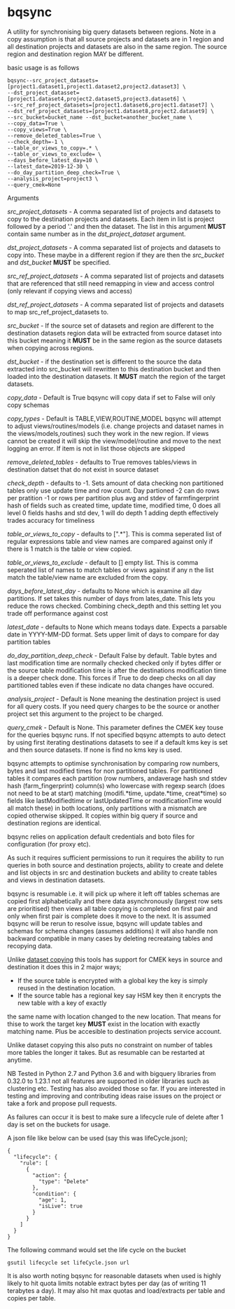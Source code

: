 # bqsync
A utility for synchronising big query datasets between regions.
Note in a copy assumption is that all source projects and datasets are in 1 region and all destination projects and 
datasets are also in the same region. The source region and destination region MAY be different.
 
basic usage is as follows
 
    bqsync--src_project_datasets=[project1.dataset1,project1.dataset2,project2.dataset3] \
    --dst_project_datasset=[project1.dataset4,project2.dataset5,project3.dataset6] \
    --src_ref_project_datasets=[project1.dataset6,project1.dataset7] \
    --dst_ref_project_datasets=[project1.dataset8,project2.dataset9] \
    --src_bucket=bucket_name --dst_bucket=another_bucket_name \
    --copy_data=True \
    --copy_views=True \
    --remove_deleted_tables=True \
    --check_depth=-1 \
    --table_or_views_to_copy=.* \
    --table_or_views_to_exclude= \
    --days_before_latest_day=10 \
    --latest_date=2019-12-30 \
    --do_day_partition_deep_check=True \
    --analysis_project=project3 \
    --query_cmek=None
 
Arguments
 
*src_project_datasets* - A comma separated list of projects and datasets to copy to the destination
projects and datasets. Each item in list is project followed by a period '.' and then the dataset.
The list in this argument **MUST** contain same number as in the *dst_project_dataset* argument.

*dst_project_datasets* - A comma separated list of projects and datasets to copy into. These maybe
in a different region if they are then the *src_bucket* and *dst_bucket* **MUST** be specified.

*src_ref_project_datasets* - A comma separated list of projects and datasets that are referenced that still need 
remapping in view and access control (only relevant if copying views and access)

*dst_ref_project_datasets* - A comma separated list of projects and datasets to map src_ref_project_datasets to.

*src_bucket* - If the source set of datasets and region are different to the destination datasets
region data will be extracted from source dataset into this bucket meaning it **MUST** be in the
same region as the source datasets when copying across regions.
 
*dst_bucket* - if the destination set is different to the source the data extracted into src_bucket
will rewritten to this destination bucket and then loaded into the destination datasets. It **MUST**
match the region of the target datasets.
 
*copy_data* - Default is True bqsync will copy data if set to False will only copy schemas
 
*copy_types* - Default is TABLE,VIEW,ROUTINE,MODEL bqsync will attempt to adjust views/routines/models (i.e. change projects and dataset
names in the views/models,routines) such they work in the new region. If views cannot be created it will skip the view/model/routine
and move to the next logging an error. If item is not in list those objects are skipped
 
*remove_deleted_tables* - defaults to True removes tables/views in destination datset that do not exist
in source dataset

*check_depth* - defaults to -1. Sets amount of data checking non partitioned tables only use update time and row count.
Day partioned -2 can do rows per pratition -1 or rows per partition plus avg and stdev of farmfingerprint hash of fields
such as created time, update time, modified time, 0 does all level 0 fields hashs and std dev, 1 will do depth 1 adding 
depth effectively trades accuracy for timeliness  

*table_or_views_to_copy* - defaults to [".*"]. This is comma seperated list of regular expressions table and view names are 
compared against only if there is 1 match is the table or view copied.

*table_or_views_to_exclude* - default to [] empty list. This is comma seperated list of names to match tables or views 
against if any n the list  match the table/view name are excluded from the copy.

*days_before_latest_day* - defaults to None which is examine all day partitions. If set takes this number of days from
lates_date. This lets you reduce the rows checked. Combining check_depth and this setting let you trade off performance
against cost

*latest_date* - defaults to None which means todays date. Expects a parsable date in YYYY-MM-DD format. Sets upper limit
 of days to compare for day partition tables
 
*do_day_partition_deep_check* - Default False by default. Table bytes and last modification time are normally checked checked only if bytes differ or the
source table modification time  is after the destinations modification time is a deeper check done. This forces if True to do deep checks on all day 
partitioned tables even if these indicate no data changes have occured.

*analysis_project* - Default is None meaning the destination project is used for all query costs. If you need query 
charges to be the source or another project set this argument to the project to be charged.

*query_cmek* - Default is None. This parameter defines the CMEK key touse for the queries bqsync runs. If 
                    not specified bqsync attempts to auto detect by using first iterating 
                    destinations datasets to see if a default kms key is set and then source 
                    datasets. If none is find no kms key is used.
 
bqsync attempts to optimise synchronisation by comparing row numbers, bytes and last modified times for non
partitioned tables. 
For partitioned tables it compares each partition (row numbers, andaverage hash snd stdev hash (farm_fingerprint)
column(s) who lowercase with regexp search (does not need to be at start) matching  (modifi.\*time,
update.\*time, creat\*time) so fields like lastModifiedtime or lastUpdatedTime or modificationTime would all match
these) in both locations, only partitions with a mismatch are copied otherwise skipped. It copies within big query 
if source and destination regions are identical.
 
bqsync relies on application default credentials and boto files for configuration (for proxy etc).
 
As such it requires sufficient permissions to run it requires the ability to run queries in both source
and destination projects, ability to create and delete and list objects in src and destination buckets and
ability to create tables and views in destination datasets.
 
bqsync is resumable i.e. it will pick up where it left off tables schemas are copied first alphabetically
and there data asynchronously (largest row sets are prioritised) then views all table copying is completed
on first pair and only when first pair is complete does it move to the next. It is assumed bqsync will be rerun to 
resolve issue, bqsync will update tables and schemas for schema changes (assumes additions) it will also handle
non backward compatible in many cases by deleting recreataing tables and recopying data.
 
Unlike [dataset copying](https://cloud.google.com/bigquery/docs/copying-datasets) this tools has support for CMEK keys 
in source and destination it does this in 2 major ways;

* If the source table is encrypted with a global key the key is simply reused in the destination location.
* If the source table has a regional key say HSM key then it encrypts the new table with a key of exactly

the same name with location changed to the new location. That means for thise to work the target
key **MUST** exist in the location with exactly matching name. Plus be accesible to destination projects
service account.
 
Unlike dataset copying this also puts no constraint on number of tables more tables the longer it takes.
But as resumable can be restarted at anytime.
 
NB Tested in Python 2.7 and Python 3.6 and with bigquery libraries from 0.32.0 to 1.23.1 not all features
are supported in older libraries such as clustering etc. Testing has also avoided those so far. If you
are interested in testing and improving and contributing ideas raise issues on the project or take a fork 
and propose pull requests.
 
As failures can occur it is best to make sure a lifecycle rule of delete after 1 day is set on the
buckets for usage.
 
A json file like below can be used (say this was lifeCycle.json);
 
    {
      "lifecycle": {
        "rule": [
          {
            "action": {
              "type": "Delete"
            },
            "condition": {
              "age": 1,
              "isLive": true
            }
          }
        ]
      }
    }
 
The following command would set the life cycle on the bucket
 
    gsutil lifecycle set lifeCycle.json url
    
It is also worth noting bqsync for reasonable datasets when used is highly likely to hit quota limits notable extract 
bytes per day (as of writing 11 terabytes a day). It may also hit max quotas and load/extracts per table and copies per 
table.